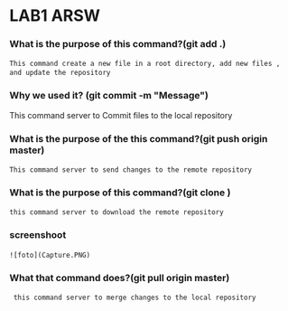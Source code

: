 
# LAB1 ARSW

### What is the purpose of this command?(git add .)
	This command create a new file in a root directory, add new files , and update the repository
### Why we used it? (git commit -m "Message")
This command server to Commit files to the local repository
### What is the purpose of the this command?(git push origin master)
	This command server to send changes to the remote repository
### What is the purpose of this command?(git clone <repository>)
	this command server to download the remote repository
	
### screenshoot
	![foto](Capture.PNG)
	
### What that command does?(git pull origin master)
	 this command server to merge changes to the local repository
	 
